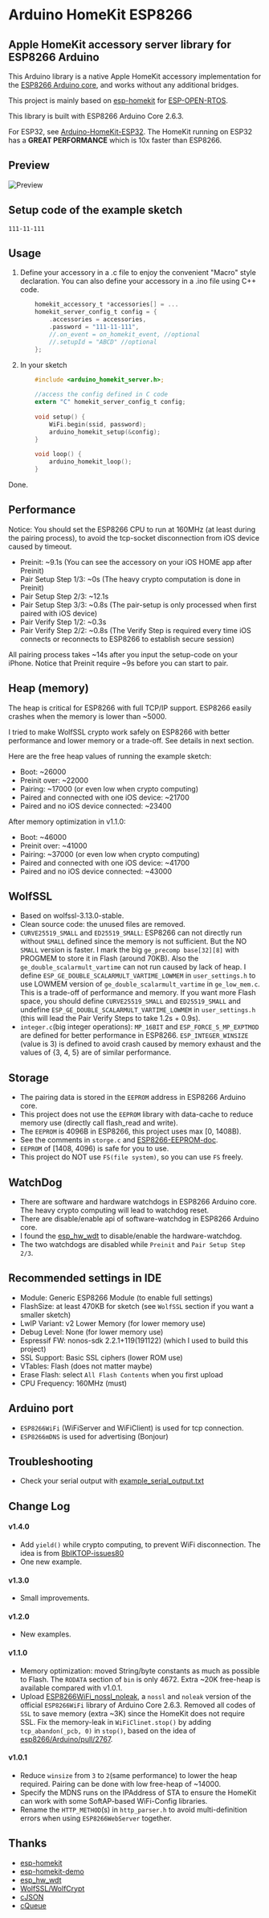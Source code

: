 # Arduino HomeKit ESP8266 
## Apple HomeKit accessory server library for ESP8266 Arduino

This Arduino library is a native Apple HomeKit accessory implementation for the [ESP8266 Arduino core](https://github.com/esp8266/Arduino), and works without any additional bridges.

This project is mainly based on [esp-homekit](https://github.com/maximkulkin/esp-homekit) for [ESP-OPEN-RTOS](https://github.com/SuperHouse/esp-open-rtos).

This library is built with ESP8266 Arduino Core 2.6.3.

For ESP32, see [Arduino-HomeKit-ESP32](https://github.com/Mixiaoxiao/Arduino-HomeKit-ESP32). The HomeKit running on ESP32 has a **GREAT PERFORMANCE** which is 10x faster than ESP8266.

## Preview

<img src="Images/raw.jpg" alt="Preview">

## Setup code of the example sketch

``111-11-111``


## Usage

1. Define your accessory in a .c file to enjoy the  convenient "Macro" style declaration. You can also define your accessory in a .ino file using C++ code.
	```C
		homekit_accessory_t *accessories[] = ...
		homekit_server_config_t config = {
			.accessories = accessories,
			.password = "111-11-111",
			//.on_event = on_homekit_event, //optional
			//.setupId = "ABCD" //optional
		};
	```
2. In your sketch
	```C
		#include <arduino_homekit_server.h>;
		
		//access the config defined in C code
		extern "C" homekit_server_config_t config; 
		
		void setup() {
			WiFi.begin(ssid, password);
			arduino_homekit_setup(&config);
		}
		
		void loop() {
			arduino_homekit_loop();
		}
	```
Done.

## Performance

Notice: You should set the ESP8266 CPU to run at 160MHz (at least during the pairing process), to avoid the tcp-socket disconnection from iOS device caused by timeout.

* Preinit: ~9.1s (You can see the accessory on your iOS HOME app after Preinit)
* Pair Setup Step 1/3: ~0s (The heavy crypto computation is done in Preinit)
* Pair Setup Step 2/3: ~12.1s 
* Pair Setup Step 3/3: ~0.8s  (The pair-setup is only processed when first paired with iOS device)
* Pair Verify Step 1/2: ~0.3s
* Pair Verify Step 2/2: ~0.8s (The Verify Step is required every time iOS connects or reconnects to ESP8266 to establish secure session)

All pairing process takes ~14s after you input the setup-code on your iPhone. Notice that Preinit require ~9s before you can start to pair.


## Heap (memory)

The heap is critical for ESP8266 with full TCP/IP support. ESP8266 easily crashes when the memory is lower than ~5000.

I tried to make WolfSSL crypto work safely on ESP8266 with better performance and lower memory or a trade-off. See details in next section.

Here are the free heap values of running the example sketch:

* Boot: ~26000
* Preinit over: ~22000
* Pairing: ~17000 (or even low when crypto computing)
* Paired and connected with one iOS device: ~21700
* Paired and no iOS device connected: ~23400

After memory optimization in v1.1.0:

* Boot: ~46000
* Preinit over: ~41000
* Pairing: ~37000 (or even low when crypto computing)
* Paired and connected with one iOS device: ~41700
* Paired and no iOS device connected: ~43000


## WolfSSL

* Based on wolfssl-3.13.0-stable.
* Clean source code: the unused files are removed.
* `CURVE25519_SMALL` and `ED25519_SMALL`: ESP8266 can not directly run without `SMALL` defined since the memory is not sufficient. But the NO `SMALL` version is faster. I mark the big `ge_precomp base[32][8]` with PROGMEM to store it in Flash (around 70KB). Also the `ge_double_scalarmult_vartime` can not run caused by lack of heap. I define `ESP_GE_DOUBLE_SCALARMULT_VARTIME_LOWMEM` in `user_settings.h` to use LOWMEM version of `ge_double_scalarmult_vartime` in `ge_low_mem.c`. This is a trade-off of performance and memory. If you want more Flash space, you should define `CURVE25519_SMALL` and `ED25519_SMALL` and undefine `ESP_GE_DOUBLE_SCALARMULT_VARTIME_LOWMEM` in `user_settings.h` (this will lead the Pair Verify Steps to take 1.2s + 0.9s).
* `integer.c`(big integer operations): `MP_16BIT` and `ESP_FORCE_S_MP_EXPTMOD` are defined for better performance in ESP8266. `ESP_INTEGER_WINSIZE` (value is 3) is defined to avoid crash caused by memory exhaust and the values of {3, 4, 5} are of similar performance.

## Storage

* The pairing data is stored in the `EEPROM` address in ESP8266 Arduino core.
* This project does not use the `EEPROM` library with data-cache to reduce memory use (directly call flash_read and write). 
* The `EEPROM` is 4096B in ESP8266, this project uses max [0, 1408B).
* See the comments in `storge.c` and [ESP8266-EEPROM-doc](https://arduino-esp8266.readthedocs.io/en/2.6.3/libraries.html#eeprom).
* `EEPROM` of [1408, 4096) is safe for you to use. 
* This project do NOT use `FS(file system)`, so you can use `FS` freely.


## WatchDog

* There are software and hardware watchdogs in ESP8266 Arduino core. The heavy crypto computing will lead to watchdog reset.
* There are disable/enable api of software-watchdog in ESP8266 Arduino core.
* I found the [esp_hw_wdt](https://github.com/ComSuite/esp_hw_wdt) to disable/enable the hardware-watchdog.
* The two watchdogs are disabled while `Preinit` and `Pair Setup Step 2/3`.

## Recommended settings in IDE

* Module: Generic ESP8266 Module (to enable full settings)
* FlashSize: at least 470KB for sketch (see `WolfSSL` section if you want a smaller sketch) 
* LwIP Variant: v2 Lower Memory (for lower memory use)
* Debug Level: None (for lower memory use)
* Espressif FW: nonos-sdk 2.2.1+119(191122) (which I used to build this project)
* SSL Support: Basic SSL ciphers (lower ROM use)
* VTables: Flash (does not matter maybe)
* Erase Flash: select `All Flash Contents` when you first upload
* CPU Frequency: 160MHz (must)

## Arduino port

* `ESP8266WiFi` (WiFiServer and WiFiClient) is used for tcp connection.
* `ESP8266mDNS` is used for advertising (Bonjour) 

## Troubleshooting

* Check your serial output with [example_serial_output.txt](https://raw.github.com/Mixiaoxiao/Arduino-HomeKit-ESP8266/master/extras/example_serial_output_v1.1.0.txt)


## Change Log

#### v1.4.0

* Add `yield()` while crypto computing, to prevent WiFi disconnection. The idea is from [BbIKTOP-issues80](https://github.com/Yurik72/ESPHap/issues/80#issuecomment-803685175)
* One new example.

#### v1.3.0

* Small improvements.

#### v1.2.0

* New examples.

#### v1.1.0

* Memory optimization: moved String/byte constants as much as possible to Flash. The `RODATA` section of `bin` is only 4672. Extra ~20K free-heap is available compared with v1.0.1.
* Upload [ESP8266WiFi_nossl_noleak](https://github.com/Mixiaoxiao/Arduino-HomeKit-ESP8266/tree/master/extras/ESP8266WiFi_nossl_noleak/), a `nossl` and `noleak` version of the official `ESP8266WiFi` library of Arduino Core 2.6.3. Removed all codes of `SSL` to save memory (extra ~3K) since the HomeKit does not require SSL. Fix the memory-leak in `WiFiClinet.stop()` by adding `tcp_abandon(_pcb, 0)` in `stop()`, based on the idea of [esp8266/Arduino/pull/2767](https://github.com/esp8266/Arduino/pull/2767).

#### v1.0.1 
* Reduce `winsize` from `3` to `2`(same performance) to lower the heap required. Pairing can be done with low free-heap of ~14000.
* Specify the MDNS runs on the IPAddress of STA to ensure the HomeKit can work with some SoftAP-based WiFi-Config libraries.
* Rename the `HTTP_METHOD`(s) in `http_parser.h` to avoid multi-definition errors when using `ESP8266WebServer` together.

## Thanks
* [esp-homekit](https://github.com/maximkulkin/esp-homekit)
* [esp-homekit-demo](https://github.com/maximkulkin/esp-homekit-demo)
* [esp_hw_wdt](https://github.com/ComSuite/esp_hw_wdt)
* [WolfSSL/WolfCrypt](https://www.wolfssl.com/products/wolfcrypt-2/)
* [cJSON](https://github.com/DaveGamble/cJSON)
* [cQueue](https://github.com/SMFSW/cQueue)


